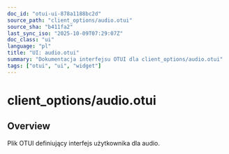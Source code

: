 ```yaml
---
doc_id: "otui-ui-878a1188bc2d"
source_path: "client_options/audio.otui"
source_sha: "b411fa2"
last_sync_iso: "2025-10-09T07:29:07Z"
doc_class: "ui"
language: "pl"
title: "UI: audio.otui"
summary: "Dokumentacja interfejsu OTUI dla client_options/audio.otui"
tags: ["otui", "ui", "widget"]
---
```


# client_options/audio.otui

## Overview

Plik OTUI definiujący interfejs użytkownika dla audio.
